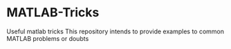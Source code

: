 # MATLAB-Tricks
Useful matlab tricks
This repository intends to provide examples to common MATLAB problems or doubts 
